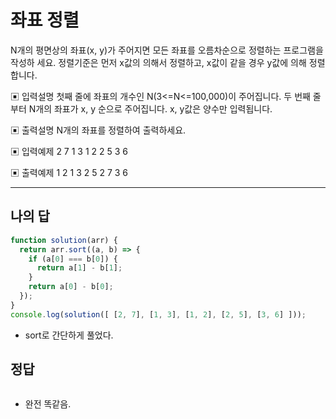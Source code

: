 # 좌표 정렬

N개의 평면상의 좌표(x, y)가 주어지면 모든 좌표를 오름차순으로 정렬하는 프로그램을 작성하 세요. 정렬기준은 먼저 x값의 의해서 정렬하고, x값이 같을 경우 y값에 의해 정렬합니다.

▣ 입력설명
 첫째 줄에 좌표의 개수인 N(3<=N<=100,000)이 주어집니다.
 두 번째 줄부터 N개의 좌표가 x, y 순으로 주어집니다. x, y값은 양수만 입력됩니다.

▣ 출력설명
 N개의 좌표를 정렬하여 출력하세요.

▣ 입력예제
2 7
1 3
1 2
2 5
3 6

▣ 출력예제 
1 2
1 3
2 5
2 7
3 6

---

## 나의 답

```js
function solution(arr) {
  return arr.sort((a, b) => {
    if (a[0] === b[0]) {
      return a[1] - b[1];
    }
    return a[0] - b[0];
  });
}
console.log(solution([ [2, 7], [1, 3], [1, 2], [2, 5], [3, 6] ]));
```

- sort로 간단하게 풀었다.

## 정답

```js

```

- 완전 똑같음.
